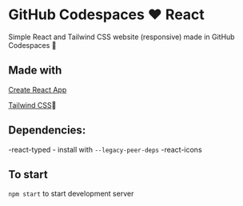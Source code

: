 # GitHub Codespaces ♥️ React

Simple React and Tailwind CSS website (responsive) made in GitHub Codespaces 🙌

## Made with

[Create React App](https://create-react-app.dev/docs/getting-started)

[Tailwind CSS](https://tailwindcss.com/docs/guides/create-react-app)🙌

## Dependencies:

-react-typed - install with `--legacy-peer-deps`
-react-icons

## To start

`npm start` to start development server
